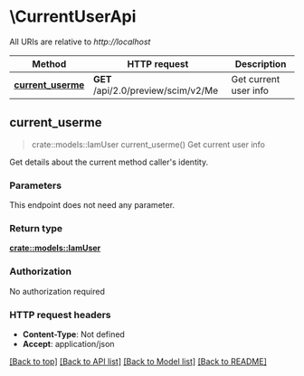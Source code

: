 # \CurrentUserApi

All URIs are relative to *http://localhost*

Method | HTTP request | Description
------------- | ------------- | -------------
[**current_userme**](CurrentUserApi.md#current_userme) | **GET** /api/2.0/preview/scim/v2/Me | Get current user info



## current_userme

> crate::models::IamUser current_userme()
Get current user info

Get details about the current method caller's identity.

### Parameters

This endpoint does not need any parameter.

### Return type

[**crate::models::IamUser**](IamUser.md)

### Authorization

No authorization required

### HTTP request headers

- **Content-Type**: Not defined
- **Accept**: application/json

[[Back to top]](#) [[Back to API list]](../README.md#documentation-for-api-endpoints) [[Back to Model list]](../README.md#documentation-for-models) [[Back to README]](../README.md)

